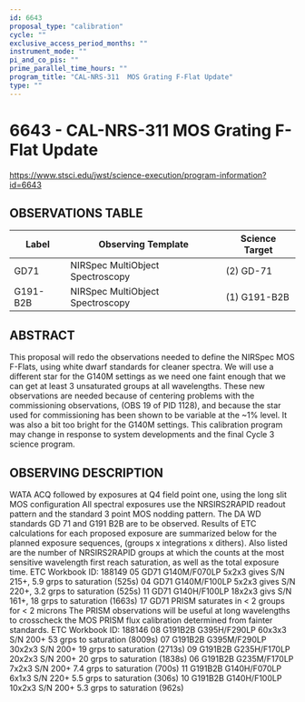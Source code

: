 ```yaml
---
id: 6643
proposal_type: "calibration"
cycle: ""
exclusive_access_period_months: ""
instrument_mode: ""
pi_and_co_pis: ""
prime_parallel_time_hours: ""
program_title: "CAL-NRS-311  MOS Grating F-Flat Update"
type: ""
---
```

# 6643 - CAL-NRS-311  MOS Grating F-Flat Update
https://www.stsci.edu/jwst/science-execution/program-information?id=6643
## OBSERVATIONS TABLE
| Label     | Observing Template               | Science Target |
|-----------|----------------------------------|----------------|
| GD71      | NIRSpec MultiObject Spectroscopy | (2) GD-71      |
| G191-B2B  | NIRSpec MultiObject Spectroscopy | (1) G191-B2B   |

## ABSTRACT

This proposal will redo the observations needed to define the NIRSpec MOS F-Flats, using white dwarf standards for cleaner spectra. We will use a different star for the G140M settings as we need one faint enough that we can get at least 3 unsaturated groups at all wavelengths.
These new observations are needed because of centering problems with the commissioning observations, (OBS 19 of PID 1128), and because the star used for commissioning has been shown to be variable at the ~1% level. It was also a bit too bright for the G140M settings.
This calibration program may change in response to system developments and the final Cycle 3 science program.

## OBSERVING DESCRIPTION

WATA ACQ followed by exposures at Q4 field point one, using the long slit MOS configuration
All spectral exposures use the NRSIRS2RAPID readout pattern and the standard 3 point MOS nodding pattern.
The DA WD standards GD 71 and G191 B2B are to be observed.
Results of ETC calculations for each proposed exposure are summarized below for the planned exposure sequences, (groups x integrations x dithers).
Also listed are the number of NRSIRS2RAPID groups at which the counts at the most sensitive wavelength first reach saturation, as well as the total exposure time.
ETC Workbook ID: 188149
05 GD71 G140M/F070LP 5x2x3 gives S/N 215+, 5.9 grps to saturation (525s)
04 GD71 G140M/F100LP 5x2x3 gives S/N 220+, 3.2 grps to saturation (525s)
11 GD71 G140H/F100LP 18x2x3 givs S/N 161+, 18 grps to saturation (1663s)
17 GD71 PRISM saturates in < 2 groups for < 2 microns
The PRISM observations will be useful at long wavelengths to crosscheck the MOS PRISM flux calibration determined from fainter standards.
ETC Workbook ID: 188146
08 G191B2B G395H/F290LP 60x3x3 S/N 200+ 53 grps to saturation (8009s)
07 G191B2B G395M/F290LP 30x2x3 S/N 200+ 19 grps to saturation (2713s)
09 G191B2B G235H/F170LP 20x2x3 S/N 200+ 20 grps to saturation (1838s)
06 G191B2B G235M/F170LP 7x2x3 S/N 200+ 7.4 grps to saturation (700s)
11 G191B2B G140H/F070LP 6x1x3 S/N 220+ 5.5 grps to saturation (306s)
10 G191B2B G140H/F100LP 10x2x3 S/N 200+ 5.3 grps to saturation (962s)